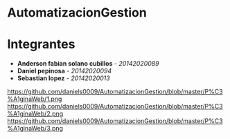 # AutomatizacionGestion
# Integrantes
* **Anderson fabian solano cubillos** - *20142020089* 
* **Daniel pepinosa** - *20142020094* 
* **Sebastian lopez** - *20142020013* 

https://github.com/daniels0009/AutomatizacionGestion/blob/master/P%C3%A1ginaWeb/1.png
https://github.com/daniels0009/AutomatizacionGestion/blob/master/P%C3%A1ginaWeb/2.png
https://github.com/daniels0009/AutomatizacionGestion/blob/master/P%C3%A1ginaWeb/3.png
